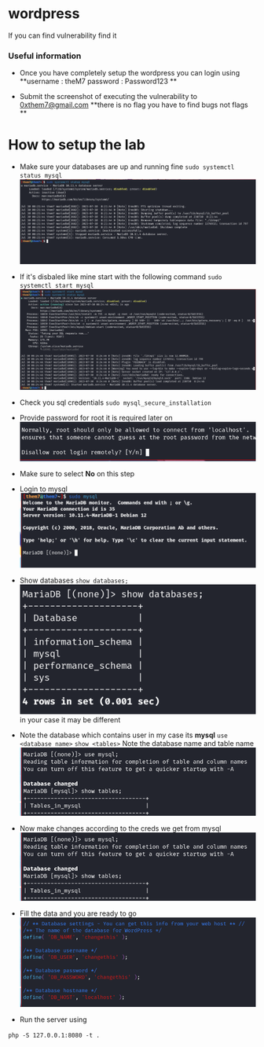 # wordpress
If you can find vulnerability find it 


### Useful information 
* Once you have completely setup the wordpress you can login using
**username : theM7 
password : Password123
**

* Submit the screenshot of executing the vulnerability to 0xthem7@gmail.com  **there is no flag you have to find bugs not flags **


# How to setup the lab

* Make sure your databases are up and running fine
`sudo systemctl status mysql`
![SQL](/images/1.png "SQL image")
* If it's disbaled like mine start with the following command 
`sudo systemctl start mysql`
![SQL](/images/2.png "SQL image")
* Check you sql credentials
`sudo mysql_secure_installation`
* Provide password for root it is required later on
![ROOT](/images/3.png "Root")
* Make sure to select **No** on this step
* Login to mysql
![Login](/images/4.png "mysql login")
* Show databases
`show databases;`
![Databases](/images/5.png "Databases")
in your case it may be different
* Note the database which contains user  in my case its **mysql**
`use <database name>`
`show <tables>`
Note the database name and table name
![Databases](/images/6.png "Creds")

* Now make changes according to the creds we get from mysql
![Database wordpress](/images/6.png "Changes")

* Fill the data and you are ready to go
![Database login](/images/7.png "Image")


* Run the server using

`php -S 127.0.0.1:8080 -t . ` 
